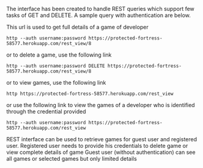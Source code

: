 The interface has been created to handle REST queries which support few tasks of GET and DELETE. A sample query with authentication are below.

This url is used to get full details of a game of developer
```
http --auth username:password https://protected-fortress-58577.herokuapp.com/rest_view/8
```

or to delete a game, use the following link

```
http --auth username:password DELETE https://protected-fortress-58577.herokuapp.com/rest_view/8
```

or to view games, use the following link

```
http https://protected-fortress-58577.herokuapp.com/rest_view
```
or use the following link to view the games of a developer who is identified through the credential provided

```
http --auth username:password https://protected-fortress-58577.herokuapp.com/rest_view
```

REST interface can be used to retrieve games for guest user and registered user.
Registered user needs to provide his credentials to delete game or view complete details of game
Guest user (without authentication) can see all games or selected games but only limited details


